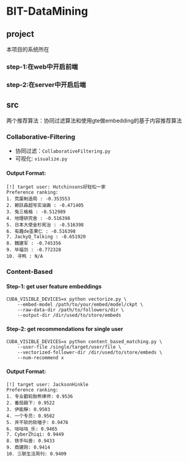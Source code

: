 # BIT-DataMining

## project
本项目的系统所在
### step-1:在web中开启前端
### step-2:在server中开启后端

## src
两个推荐算法：协同过滤算法和使用gte做embedding的基于内容推荐算法
### Collaborative-Filtering

- 协同过滤：`CollaborativeFiltering.py`
- 可视化: `visualize.py`

#### Output Format:
```plain text
[!] target user: Hutchinsons好轻松一家
Preference ranking:
1. 荒蛋制造局 : -0.353553
2. 赖跃森超写实油画 : -0.471405
3. 兔三格格 : -0.512989
4. 地理研究舍 : -0.516398
5. 日本大使金杉宪治 : -0.516398
6. 有趣de歪果仁 : -0.516398
7. JackyQ_Talking : -0.651920
8. 魏建军 : -0.745356
9. 毕福剑 : -0.772328
10. 寻鸭 : N/A
```

### Content-Based
#### Step-1: get user feature embeddings
```shell
CUDA_VISIBLE_DEVICES=x python vectorize.py \
    --embed-model /path/to/your/embed/model/ckpt \
    --raw-data-dir /path/to/followers/dir \
    --output-dir /dir/used/to/store/embeds
```

#### Step-2: get recommendations for single user
```shell
CUDA_VISIBLE_DEVICES=x python content_based_matching.py \
    --user-file /single/target/user/file \
    --vectorized-follower-dir /dir/used/to/store/embeds \
    --num-recommend x
```

#### Output Format:
```plain text
[!] target user: JacksonHinkle
Preference ranking:
1. 专业戳轮胎熊律师: 0.9536
2. 番茄殿下: 0.9522
3. 伊能靜: 0.9503
4. 一个专员: 0.9502
5. 并不软的软喵子: 0.9476
6. 咕咕咕_乐: 0.9465
7. CyberZhiqi: 0.9449
8. 铁手叫兽: 0.9433
9. 商建刚: 0.9414
10. 三联生活周刊: 0.9409
```
